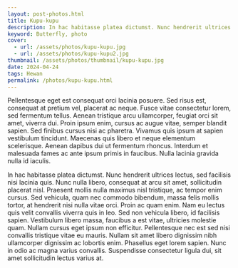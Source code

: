 ```yaml
---
layout: post-photos.html
title: Kupu-kupu
description: In hac habitasse platea dictumst. Nunc hendrerit ultrices lectus, sed facilisis nisi lacinia quis. Nunc nulla libero, consequat at arcu sit amet, sollicitudin placerat nisl. Praesent mollis nulla maximus nisl tristique, ac tempor enim cursus
keyword: Butterfly, photo
cover: 
  - url: /assets/photos/kupu-kupu.jpg
  - url: /assets/photos/kupu-kupu2.jpg
thumbnail: /assets/photos/thumbnail/kupu-kupu.jpg
date: 2024-04-24
tags: Hewan
permalink: /photos/kupu-kupu.html
---
```

Pellentesque eget est consequat orci lacinia posuere. Sed risus est, consequat at pretium vel, placerat ac neque. Fusce vitae consectetur lorem, sed fermentum tellus. Aenean tristique arcu ullamcorper, feugiat orci sit amet, viverra dui. Proin ipsum enim, cursus ac augue vitae, semper blandit sapien. Sed finibus cursus nisi ac pharetra. Vivamus quis ipsum at sapien vestibulum tincidunt. Maecenas quis libero et neque elementum scelerisque. Aenean dapibus dui ut fermentum rhoncus. Interdum et malesuada fames ac ante ipsum primis in faucibus. Nulla lacinia gravida nulla id iaculis.

In hac habitasse platea dictumst. Nunc hendrerit ultrices lectus, sed facilisis nisi lacinia quis. Nunc nulla libero, consequat at arcu sit amet, sollicitudin placerat nisl. Praesent mollis nulla maximus nisl tristique, ac tempor enim cursus. Sed vehicula, quam nec commodo bibendum, massa felis mollis tortor, at hendrerit nisi nulla vitae orci. Proin ac quam enim. Nam eu lectus quis velit convallis viverra quis in leo. Sed non vehicula libero, id facilisis sapien. Vestibulum libero massa, faucibus a est vitae, ultricies molestie quam. Nullam cursus eget ipsum non efficitur. Pellentesque nec est sed nisi convallis tristique vitae eu mauris. Nullam sit amet libero dignissim nibh ullamcorper dignissim ac lobortis enim. Phasellus eget lorem sapien. Nunc in odio ac magna varius convallis. Suspendisse consectetur ligula dui, sit amet sollicitudin lectus varius at.